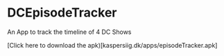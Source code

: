 # DCEpisodeTracker
An App to track the timeline of 4 DC Shows

[Click here to download the apk)[kaspersiig.dk/apps/episodeTracker.apk]
